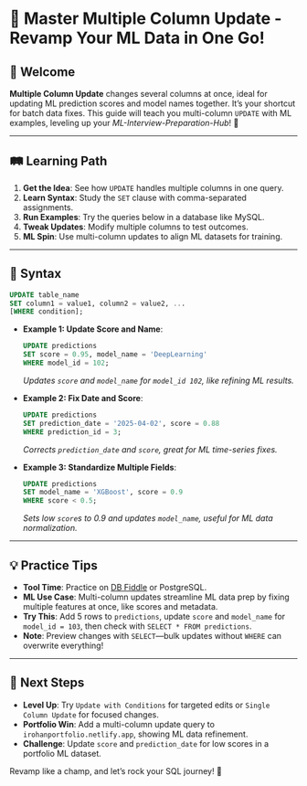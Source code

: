 # 🎉 Master Multiple Column Update - Revamp Your ML Data in One Go!

## 🌟 Welcome

**Multiple Column Update** changes several columns at once, ideal for updating ML prediction scores and model names together. It’s your shortcut for batch data fixes. This guide will teach you multi-column `UPDATE` with ML examples, leveling up your *ML-Interview-Preparation-Hub*! 🚀

---

## 🛤️ Learning Path

1. **Get the Idea**: See how `UPDATE` handles multiple columns in one query.
2. **Learn Syntax**: Study the `SET` clause with comma-separated assignments.
3. **Run Examples**: Try the queries below in a database like MySQL.
4. **Tweak Updates**: Modify multiple columns to test outcomes.
5. **ML Spin**: Use multi-column updates to align ML datasets for training.

---

## 📜 Syntax

```sql
UPDATE table_name
SET column1 = value1, column2 = value2, ...
[WHERE condition];
```

- **Example 1: Update Score and Name**:
  ```sql
  UPDATE predictions
  SET score = 0.95, model_name = 'DeepLearning'
  WHERE model_id = 102;
  ```
  *Updates `score` and `model_name` for `model_id 102`, like refining ML results.*

- **Example 2: Fix Date and Score**:
  ```sql
  UPDATE predictions
  SET prediction_date = '2025-04-02', score = 0.88
  WHERE prediction_id = 3;
  ```
  *Corrects `prediction_date` and `score`, great for ML time-series fixes.*

- **Example 3: Standardize Multiple Fields**:
  ```sql
  UPDATE predictions
  SET model_name = 'XGBoost', score = 0.9
  WHERE score < 0.5;
  ```
  *Sets low `score`s to 0.9 and updates `model_name`, useful for ML data normalization.*

---

## 💡 Practice Tips

- **Tool Time**: Practice on [DB Fiddle](https://www.db-fiddle.com) or PostgreSQL.
- **ML Use Case**: Multi-column updates streamline ML data prep by fixing multiple features at once, like scores and metadata.
- **Try This**: Add 5 rows to `predictions`, update `score` and `model_name` for `model_id = 103`, then check with `SELECT * FROM predictions`.
- **Note**: Preview changes with `SELECT`—bulk updates without `WHERE` can overwrite everything!

---

## 🚀 Next Steps

- **Level Up**: Try `Update with Conditions` for targeted edits or `Single Column Update` for focused changes.
- **Portfolio Win**: Add a multi-column update query to `irohanportfolio.netlify.app`, showing ML data refinement.
- **Challenge**: Update `score` and `prediction_date` for low scores in a portfolio ML dataset.

Revamp like a champ, and let’s rock your SQL journey! 🌟